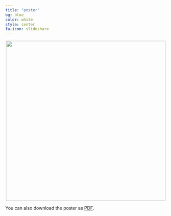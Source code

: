 ```yaml
---
title: "poster"
bg: blue
color: white
style: center
fa-icon: slideshare
---
```


<center>
  <img src="https://github.com/imatge-upc/wav2pix/raw/gh-pages/assets/poster-wav2pix-cvprw.jpg" width=500>
</center>



You can also download the poster as [PDF](https://github.com/imatge-upc/wav2pix/raw/gh-pages/assets/poster-wav2pix-cvprw.pdf).
